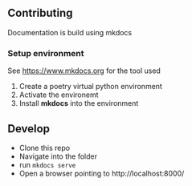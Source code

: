 ## Contributing

Documentation is build using mkdocs

### Setup environment

See https://www.mkdocs.org for the tool used

1. Create a poetry virtual python environment 
2. Activate the environemt
3. Install **mkdocs** into the environment

## Develop
- Clone this repo
- Navigate into the folder
- run `mkdocs serve`
- Open a browser pointing to http://localhost:8000/


